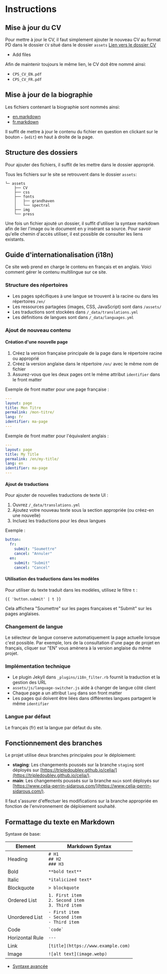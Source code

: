 #  Instructions

## Mise à jour du CV

Pour mettre à jour le CV, il faut simplement ajouter le nouveau CV au format PD dans le dossier `CV` situé dans le dossier `assets`
[Lien vers le dossier CV](https://github.com/tripledoublev/celia/tree/main/assets/CV)

- Add files

Afin de maintenir toujours le même lien, le CV doit être nommé ainsi:
- `CPS_CV_EN.pdf`  
- `CPS_CV_FR.pdf`  

## Mise à jour de la biographie

Les fichiers contenant la biographie sont nommés ainsi:
- [en.markdown](https://github.com/tripledoublev/celia/blob/main/en.markdown)
- [fr.markdown](https://github.com/tripledoublev/celia/blob/main/fr.markdown)

Il suffit de mettre à jour le contenu du fichier en question en clickant sur le bouton `✏️` (`edit`) en haut à droite de la page.

## Structure des dossiers

Pour ajouter des fichiers, il suffit de les mettre dans le dossier approprié.

Tous les fichiers sur le site se retrouvent dans le dossier `assets`:

```
└─ assets  
    ├── CV  
    ├── css  
    ├── fonts  
    │   ├── grandhaven  
    │   └── spectral  
    ├── img  
    └── press  
```
Une fois un fichier ajouté un dossier, il suffit d'utiliser la syntaxe markdown afin de lier l'image ou le document en y insérant sa source. Pour savoir qu'elle chemin d'accès utiliser, il est possible de consulter les liens existants. 

## Guide d'internationalisation (i18n)

Ce site web prend en charge le contenu en français et en anglais. Voici comment gérer le contenu multilingue sur ce site.

### Structure des répertoires

- Les pages spécifiques à une langue se trouvent à la racine ou dans les répertoires `/en/`
- Les ressources partagées (images, CSS, JavaScript) sont dans `/assets/`
- Les traductions sont stockées dans `/_data/translations.yml`
- Les définitions de langues sont dans `/_data/languages.yml`

### Ajout de nouveau contenu

#### Création d'une nouvelle page

1. Créez la version française principale de la page dans le répertoire racine ou approprié
2. Créez la version anglaise dans le répertoire `/en/` avec le même nom de fichier
3. Assurez-vous que les deux pages ont le même attribut `identifier` dans le front matter

Exemple de front matter pour une page française :
```yaml
---
layout: page
title: Mon Titre
permalink: /mon-titre/
lang: fr
identifier: ma-page
---
```

Exemple de front matter pour l'équivalent anglais :
```yaml
---
layout: page
title: My Title
permalink: /en/my-title/
lang: en
identifier: ma-page
---
```

#### Ajout de traductions

Pour ajouter de nouvelles traductions de texte UI :

1. Ouvrez `/_data/translations.yml`
2. Ajoutez votre nouveau texte sous la section appropriée (ou créez-en une nouvelle)
3. Incluez les traductions pour les deux langues

Exemple :
```yaml
button:
  fr:
    submit: "Soumettre"
    cancel: "Annuler"
  en:
    submit: "Submit"
    cancel: "Cancel"
```

#### Utilisation des traductions dans les modèles

Pour utiliser du texte traduit dans les modèles, utilisez le filtre `t` :

```liquid
{{ 'button.submit' | t }}
```

Cela affichera "Soumettre" sur les pages françaises et "Submit" sur les pages anglaises.

### Changement de langue

Le sélecteur de langue conserve automatiquement la page actuelle lorsque c'est possible. Par exemple, lors de la consultation d'une page de projet en français, cliquer sur "EN" vous amènera à la version anglaise du même projet.

### Implémentation technique

- Le plugin Jekyll dans `_plugins/i18n_filter.rb` fournit la traduction et la gestion des URL
- `assets/js/language-switcher.js` aide à changer de langue côté client
- Chaque page a un attribut `lang` dans son front matter
- Les pages qui doivent être liées dans différentes langues partagent le même `identifier`

### Langue par défaut

Le français (fr) est la langue par défaut du site.

## Fonctionnement des branches

Le projet utilise deux branches principales pour le déploiement:

- **staging**: Les changements poussés sur la branche `staging` sont déployés sur [https://tripledoublev.github.io/celia/](https://tripledoublev.github.io/celia/).
- **main**: Les changements poussés sur la branche `main` sont déployés sur [https://www.celia-perrin-sidarous.com/](https://www.celia-perrin-sidarous.com/).

Il faut s'assurer d'effectuer les modifications sur la branche appropriée en fonction de l'environnement de déploiement souhaité.

## Formattage du texte en Markdown

Syntaxe de base:

| Element            | Markdown Syntax                             |
|--------------------|---------------------------------------------|
| Heading            | `# H1`<br>`## H2`<br>`### H3`               |
| Bold               | `**bold text**`                             |
| Italic             | `*italicized text*`                         |
| Blockquote         | `> blockquote`                              |
| Ordered List       | `1. First item`<br>`2. Second item`<br>`3. Third item` |
| Unordered List     | `- First item`<br>`- Second item`<br>`- Third item` |
| Code               | `` `code` ``                                |
| Horizontal Rule    | `---`                                       |
| Link               | `[title](https://www.example.com)`           |
| Image              | `![alt text](image.webp)`                    |


- [Syntaxe avancée](https://www.markdownguide.org/cheat-sheet/#extended-syntax)
